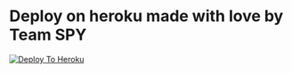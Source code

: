 
 
# Deploy on heroku made with love by Team SPY

[![Deploy To Heroku](https://www.herokucdn.com/deploy/button.svg)](https://heroku.com/deploy?template=https://github.com/bhuriya12/BHURIYA-TXT)
